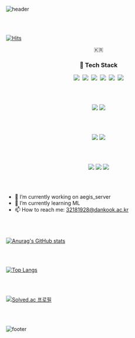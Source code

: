 ![header](https://capsule-render.vercel.app/api?type=waving&color=A3DCBE&height=200&section=header&text=charlieppark&fontSize=50&animation=blink)

<br></br>

[![Hits](https://hits.seeyoufarm.com/api/count/incr/badge.svg?url=https%3A%2F%2Fgithub.com%2Fcharlieppark&count_bg=%2379C83D&title_bg=%23555555&icon=&icon_color=%23E7E7E7&title=hits&edge_flat=false)](https://hits.seeyoufarm.com)

<p align="center">🇰🇷</p>

<h3 align="center">🔧 Tech Stack</h3>

<p align="center">
  <img src="https://img.shields.io/badge/Python-3766AB?style=flat-square&logo=Python&logoColor=white"/></a>&nbsp
  <img src="https://img.shields.io/badge/Java-007396?style=flat-square&logo=Java&logoColor=white"/></a>&nbsp 
  <img src="https://img.shields.io/badge/C++-00599C?style=flat-square&logo=C%2B%2B&logoColor=white"/></a>&nbsp 
  <img src="https://img.shields.io/badge/C-A8B9CC?style=flat-square&logo=C&logoColor=white"/></a>&nbsp 
  <img src="https://img.shields.io/badge/Javascript-ffb13b?style=flat-square&logo=javascript&logoColor=white"/></a>&nbsp
  <img src="https://img.shields.io/badge/typescript-%23007ACC.svg?style=flat-square&logo=typescript&logoColor=white"/>
</p>
<br></br>
<p align="center">
  <img src="https://img.shields.io/badge/nestjs-%23E0234E.svg?style=flat-square&logo=nestjs&logoColor=white" />
  <img src="https://img.shields.io/badge/-GraphQL-E10098?style=flat-square&logo=graphql"/>
</p>
<br></br>
<p align="center">
  <img src="https://img.shields.io/badge/markdown-%23000000.svg?style=flat-square&logo=markdown&logoColor=white"/>
  <img src="https://img.shields.io/badge/latex-%23008080.svg?style=flat-square&logo=latex&logoColor=white"/>
</p>
<br></br>
<p align="center">
  <img src="https://img.shields.io/badge/VisualStudio-5C2D91.svg?style=flat-square&logo=visual-studio&logoColor=white"/>
  <img src="https://img.shields.io/badge/IntelliJIDEA-000000.svg?style=flat-square&logo=intellij-idea&logoColor=white"/>
  <img src="https://img.shields.io/badge/VIM-%2311AB00.svg?style=flat-square&logo=vim&logoColor=white"/>
</p>
<br></br>

- 🔭 I’m currently working on aegis_server
- 🌱 I’m currently learning ML
- 📫 How to reach me: 32181928@dankook.ac.kr

<br></br>

[![Anurag's GitHub stats](https://github-readme-stats.vercel.app/api?username=charlieppark&show_icons=true&theme=material-palenight)](https://github.com/anuraghazra/github-readme-stats)

<br></br>


[![Top Langs](https://github-readme-stats.vercel.app/api/top-langs/?username=charlieppark&layout=compact&theme=material-palenight)](https://github.com/anuraghazra/github-readme-stats)

<br></br>

[![Solved.ac
프로필](http://mazassumnida.wtf/api/v2/generate_badge?boj=chanho0309)](https://solved.ac/chanho0309)


<br></br>

![footer](https://capsule-render.vercel.app/api?type=waving&color=A3DCBE&height=200&section=footer)





<!--
**charlieppark/charlieppark** is a ✨ _special_ ✨ repository because its `README.md` (this file) appears on your GitHub profile.

Here are some ideas to get you started:

- 🔭 I’m currently working on ...
- 🌱 I’m currently learning ...
- 👯 I’m looking to collaborate on ...
- 🤔 I’m looking for help with ...
- 💬 Ask me about ...
- 📫 How to reach me: ...
- 😄 Pronouns: ...
- ⚡ Fun fact: ...
-->
